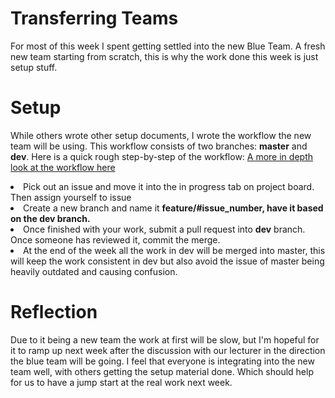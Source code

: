 # Transferring Teams
For most of this week I spent getting settled into the new Blue Team. A fresh new team starting from scratch, this is why the work done this week is just setup stuff.

# Setup
While others wrote other setup documents, I wrote the workflow the new team will be using. This workflow consists of two branches: **master** and **dev**. Here is a quick rough step-by-step of the workflow:
[A more in depth look at the workflow here](https://github.com/AloiSan/UndacBlue/blob/dev/Documentation/workflow.md)

<li>Pick out an issue and move it into the in progress tab on project board. Then assign yourself to issue</li>
<li>Create a new branch and name it <b>feature/#issue_number, have it based on the dev branch.</b></li>
<li>Once finished with your work, submit a pull request into <b>dev</b> branch. Once someone has reviewed it, commit the merge.</li>
<li>At the end of the week all the work in dev will be merged into master, this will keep the work consistent in dev but also avoid the issue of master being heavily outdated and causing confusion.</li>

# Reflection
Due to it being a new team the work at first will be slow, but I'm hopeful for it to ramp up next week after the discussion with our lecturer in the direction the blue team will be going. I feel that everyone is integrating into the new team well, with others getting the setup material done. Which should help for us to have a jump start at the real work next week.
